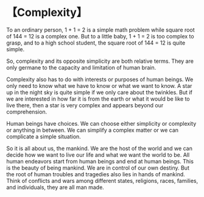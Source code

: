 # 【Complexity】

To an ordinary person, 1 + 1 = 2 is a simple math problem while square root of 144 = 12 is a complex one. But to a little baby, 
1 + 1 = 2 is too complex to grasp, and to a high school student, the square root of 144 = 12 is quite simple.

So, complexity and its opposite simplicity are both relative terms. They are only germane to the capacity and limitation of human brain.

Complexity also has to do with interests or purposes of human beings. We only need to know what we have to know or what we want to know. 
A star up in the night sky is quite simple if we only care about the twinkles. 
But if we are interested in how far it is from the earth or what it would be like to live there, 
then a star is very complex and appears beyond our comprehension.

Human beings have choices. We can choose either simplicity or complexity or anything in between. 
We can simplify a complex matter or we can complicate a simple situation.

So it is all about us, the mankind. We are the host of the world and we can decide how we want to live our life and what we want the world to be. 
All human endeavors start from human beings and end at human beings. This is the beauty of being mankind. 
We are in control of our own destiny. But the root of human troubles and tragedies also lies in hands of mankind. 
Think of conflicts and wars among different states, religions, races, families, and individuals, they are all man made.
